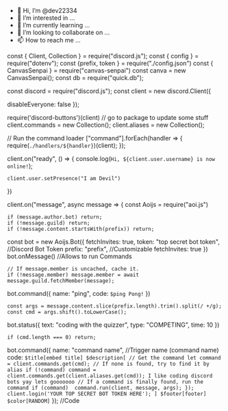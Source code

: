 - 👋 Hi, I’m @dev22334
- 👀 I’m interested in ...
- 🌱 I’m currently learning ...
- 💞️ I’m looking to collaborate on ...
- 📫 How to reach me ...

<!---
dev22334/dev22334 is a ✨ special ✨ repository because its `README.md` (this file) appears on your GitHub profile.
You can click the Preview link to take a look at your changes.
--->
const { Client, Collection } = require("discord.js");
const { config } = require("dotenv");
const {prefix, token } = require("./config.json")
const { CanvasSenpai } = require("canvas-senpai")
const canva = new CanvasSenpai();
const db = require("quick.db"); 

const discord = require("discord.js");
const client = new discord.Client({

  disableEveryone: false
});

require('discord-buttons')(client)
// go to package to update some stuff
client.commands = new Collection();
client.aliases = new Collection();


// Run the command loader
["command"].forEach(handler => {
    require(`./handlers/${handler}`)(client);
});

client.on("ready", () => {
    console.log(`Hi, ${client.user.username} is now online!`);

    client.user.setPresence("I am Devil") 
})

client.on("message", async message => {
const Aoijs = require("aoi.js")

    if (message.author.bot) return;
    if (!message.guild) return;
    if (!message.content.startsWith(prefix)) return;
const bot = new Aoijs.Bot({
fetchInvites: true,
token: "top secret bot token", //Discord Bot Token
prefix: "prefix", //Customizable
fetchInvites: true
})
bot.onMessage() //Allows to run Commands

    // If message.member is uncached, cache it.
    if (!message.member) message.member = await message.guild.fetchMember(message);
bot.command({
name: "ping",
code: `$ping Pong!` 
})

    const args = message.content.slice(prefix.length).trim().split(/ +/g);
    const cmd = args.shift().toLowerCase();
bot.status({
  text: "coding with the quizzer",
  type: "COMPETING",
  time: 10
})

    if (cmd.length === 0) return;
bot.command({
name: "command name", //Trigger name (command name)
code: `
$title[embed title]
$description[
    // Get the command
    let command = client.commands.get(cmd);
    // If none is found, try to find it by alias
    if (!command) command = client.commands.get(client.aliases.get(cmd));
I like coding discord bots yay lets gooooooo
    // If a command is finally found, run the command
    if (command) 
        command.run(client, message, args);
});
client.login('YOUR TOP SECRET BOT TOKEN HERE');
]
$footer[footer]
$color[RANDOM]
`
}); //Code
